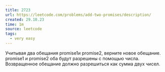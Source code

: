 ```yaml
---
title: 2723
url: https://leetcode.com/problems/add-two-promises/description/
created: 29.10.23
time: 1m
source: leetcode
tags:
  - very easy
---
```


Учитывая два обещания promise1и promise2, верните новое обещание. promise1 и promise2 оба будут разрешены с помощью числа. Возвращенное обещание должно разрешиться как сумма двух чисел.
